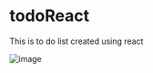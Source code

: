 # todoReact
This is to do list created using react

![image](https://github.com/kishanup78910/todoReact/assets/79304976/64c3780c-3b4f-44cc-b5d3-4d8373f961f4)

